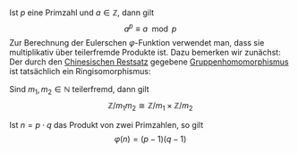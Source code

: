 Ist $p$ eine Primzahl und $a\in\mathbb Z$, dann gilt
$$a^{p} \equiv a \mod p$$
Zur Berechnung der Eulerschen $\varphi$-Funktion verwendet man, dass sie multiplikativ über teilerfremde Produkte ist. Dazu bemerken wir zunächst: Der durch den [Chinesischen Restsatz](Chinesischer%20Restsatz.md) gegebene [Gruppenhomomorphismus](Gruppenhomomorphismus.md) ist tatsächlich ein Ringisomorphismus:

Sind $m_{1}, m_{2} \in\mathbb N$ teilerfremd, dann gilt
$$\mathbb Z/m_{1}m_{2} \cong \mathbb Z/m_{1}\times\mathbb Z/m_{2}$$

Ist $n = p\cdot q$ das Produkt von zwei Primzahlen, so gilt
$$\varphi (n) = (p-1)(q-1)$$